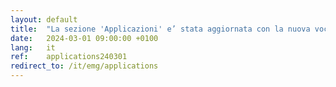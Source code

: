 ```yaml
---
layout: default
title:  "La sezione 'Applicazioni' e’ stata aggiornata con la nuova voce 'Formazione'"
date:   2024-03-01 09:00:00 +0100
lang:   it
ref:    applications240301
redirect_to: /it/emg/applications
---
```

